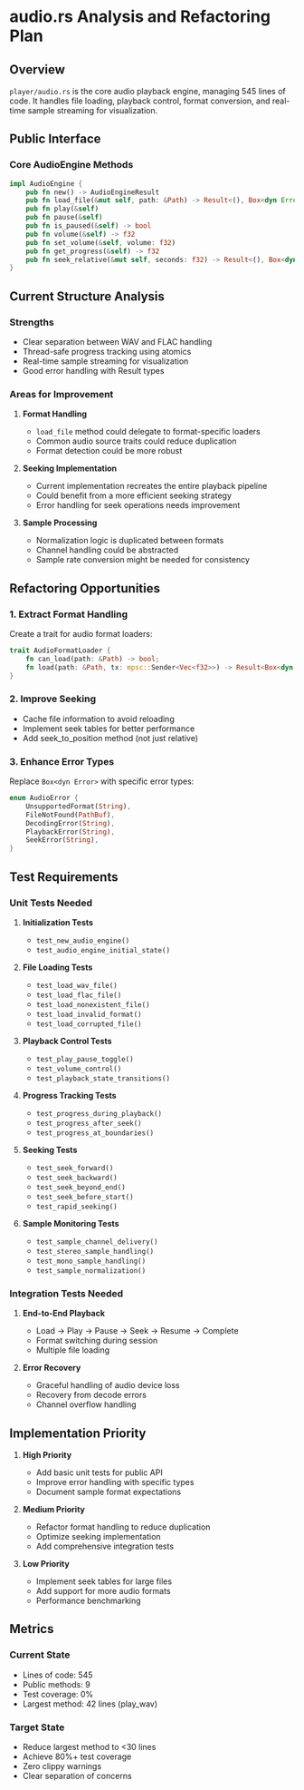# audio.rs Analysis and Refactoring Plan

## Overview
`player/audio.rs` is the core audio playback engine, managing 545 lines of code. It handles file loading, playback control, format conversion, and real-time sample streaming for visualization.

## Public Interface

### Core AudioEngine Methods
```rust
impl AudioEngine {
    pub fn new() -> AudioEngineResult
    pub fn load_file(&mut self, path: &Path) -> Result<(), Box<dyn Error>>
    pub fn play(&self)
    pub fn pause(&self)
    pub fn is_paused(&self) -> bool
    pub fn volume(&self) -> f32
    pub fn set_volume(&self, volume: f32)
    pub fn get_progress(&self) -> f32
    pub fn seek_relative(&mut self, seconds: f32) -> Result<(), Box<dyn Error>>
}
```

## Current Structure Analysis

### Strengths
- Clear separation between WAV and FLAC handling
- Thread-safe progress tracking using atomics
- Real-time sample streaming for visualization
- Good error handling with Result types

### Areas for Improvement

1. **Format Handling**
   - `load_file` method could delegate to format-specific loaders
   - Common audio source traits could reduce duplication
   - Format detection could be more robust

2. **Seeking Implementation**
   - Current implementation recreates the entire playback pipeline
   - Could benefit from a more efficient seeking strategy
   - Error handling for seek operations needs improvement

3. **Sample Processing**
   - Normalization logic is duplicated between formats
   - Channel handling could be abstracted
   - Sample rate conversion might be needed for consistency

## Refactoring Opportunities

### 1. Extract Format Handling
Create a trait for audio format loaders:
```rust
trait AudioFormatLoader {
    fn can_load(path: &Path) -> bool;
    fn load(path: &Path, tx: mpsc::Sender<Vec<f32>>) -> Result<Box<dyn Source>, Box<dyn Error>>;
}
```

### 2. Improve Seeking
- Cache file information to avoid reloading
- Implement seek tables for better performance
- Add seek_to_position method (not just relative)

### 3. Enhance Error Types
Replace `Box<dyn Error>` with specific error types:
```rust
enum AudioError {
    UnsupportedFormat(String),
    FileNotFound(PathBuf),
    DecodingError(String),
    PlaybackError(String),
    SeekError(String),
}
```

## Test Requirements

### Unit Tests Needed

1. **Initialization Tests**
   - `test_new_audio_engine()`
   - `test_audio_engine_initial_state()`

2. **File Loading Tests**
   - `test_load_wav_file()`
   - `test_load_flac_file()`
   - `test_load_nonexistent_file()`
   - `test_load_invalid_format()`
   - `test_load_corrupted_file()`

3. **Playback Control Tests**
   - `test_play_pause_toggle()`
   - `test_volume_control()`
   - `test_playback_state_transitions()`

4. **Progress Tracking Tests**
   - `test_progress_during_playback()`
   - `test_progress_after_seek()`
   - `test_progress_at_boundaries()`

5. **Seeking Tests**
   - `test_seek_forward()`
   - `test_seek_backward()`
   - `test_seek_beyond_end()`
   - `test_seek_before_start()`
   - `test_rapid_seeking()`

6. **Sample Monitoring Tests**
   - `test_sample_channel_delivery()`
   - `test_stereo_sample_handling()`
   - `test_mono_sample_handling()`
   - `test_sample_normalization()`

### Integration Tests Needed

1. **End-to-End Playback**
   - Load → Play → Pause → Seek → Resume → Complete
   - Format switching during session
   - Multiple file loading

2. **Error Recovery**
   - Graceful handling of audio device loss
   - Recovery from decode errors
   - Channel overflow handling

## Implementation Priority

1. **High Priority**
   - Add basic unit tests for public API
   - Improve error handling with specific types
   - Document sample format expectations

2. **Medium Priority**
   - Refactor format handling to reduce duplication
   - Optimize seeking implementation
   - Add comprehensive integration tests

3. **Low Priority**
   - Implement seek tables for large files
   - Add support for more audio formats
   - Performance benchmarking

## Metrics

### Current State
- Lines of code: 545
- Public methods: 9
- Test coverage: 0%
- Largest method: 42 lines (play_wav)

### Target State
- Reduce largest method to <30 lines
- Achieve 80%+ test coverage
- Zero clippy warnings
- Clear separation of concerns